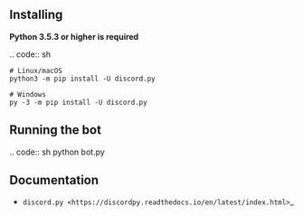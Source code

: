 Installing
----------

**Python 3.5.3 or higher is required**

.. code:: sh

    # Linux/macOS
    python3 -m pip install -U discord.py

    # Windows
    py -3 -m pip install -U discord.py

Running the bot 
----------
.. code:: sh
    python bot.py

Documentation
----------
- `discord.py <https://discordpy.readthedocs.io/en/latest/index.html>`_